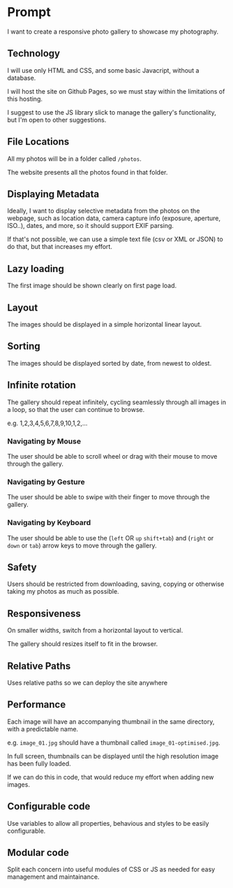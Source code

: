 # Prompt

I want to create a responsive photo gallery to showcase my photography.

## Technology

I will use only HTML and CSS, and some basic Javacript, without a database.

I will host the site on Github Pages, so we must stay within the limitations of this hosting.

I suggest to use the JS library slick to manage the gallery's functionality, but I'm open to other suggestions.

## File Locations

All my photos will be in a folder called `/photos`.

The website presents all the photos found in that folder.

## Displaying Metadata

Ideally, I want to display selective metadata from the photos on the webpage, such as location data, camera capture info (exposure, aperture, ISO..), dates, and more, so it should support EXIF parsing.

If that's not possible, we can use a simple text file (csv or XML or JSON) to do that, but that increases my effort.

## Lazy loading

The first image should be shown clearly on first page load.

## Layout

The images should be displayed in a simple horizontal linear layout.

## Sorting

The images should be displayed sorted by date, from newest to oldest.

## Infinite rotation

The gallery should repeat infinitely, cycling seamlessly through all images in a loop, so that the user can continue to browse.

e.g. 1,2,3,4,5,6,7,8,9,10,1,2,...

### Navigating by Mouse

The user should be able to scroll wheel or drag with their mouse to move through the gallery.

### Navigating by Gesture

The user should be able to swipe with their finger to move through the gallery.

### Navigating by Keyboard

The user should be able to use the (`left` OR `up` `shift+tab`) and (`right` or `down` or `tab`) arrow keys to move through the gallery.

## Safety

Users should be restricted from downloading, saving, copying or otherwise taking my photos as much as possible.

## Responsiveness

On smaller widths, switch from a horizontal layout to vertical.

The gallery should resizes itself to fit in the browser.

## Relative Paths

Uses relative paths so we can deploy the site anywhere

## Performance

Each image will have an accompanying thumbnail in the same directory, with a predictable name.

e.g. `image_01.jpg` should have a thumbnail called `image_01-optimised.jpg`.

In full screen, thumbnails can be displayed until the high resolution image has been fully loaded.

If we can do this in code, that would reduce my effort when adding new images.

## Configurable code

Use variables to allow all properties, behavious and styles to be easily configurable.

## Modular code

Split each concern into useful modules of CSS or JS as needed for easy management and maintainance.
